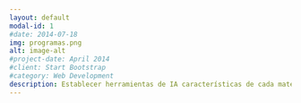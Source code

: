 ```yaml
---
layout: default
modal-id: 1
#date: 2014-07-18
img: programas.png
alt: image-alt
#project-date: April 2014
#client: Start Bootstrap
#category: Web Development
description: Establecer herramientas de IA características de cada materia.
---
```

